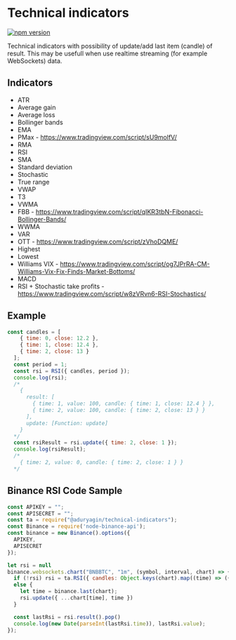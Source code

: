 # Technical indicators
[![npm version](https://badge.fury.io/js/%40aduryagin%2Ftechnical-indicators.svg)](https://badge.fury.io/js/%40aduryagin%2Ftechnical-indicators)

Technical indicators with possibility of update/add last item (candle) of result. This may be usefull when use realtime streaming (for example WebSockets) data.

## Indicators
* ATR 
* Average gain
* Average loss
* Bollinger bands
* EMA
* PMax - https://www.tradingview.com/script/sU9molfV/
* RMA
* RSI
* SMA
* Standard deviation
* Stochastic
* True range
* VWAP
* T3
* VWMA
* FBB - https://www.tradingview.com/script/qIKR3tbN-Fibonacci-Bollinger-Bands/
* WWMA
* VAR
* OTT - https://www.tradingview.com/script/zVhoDQME/
* Highest
* Lowest
* Williams VIX - https://www.tradingview.com/script/og7JPrRA-CM-Williams-Vix-Fix-Finds-Market-Bottoms/
* MACD
* RSI + Stochastic take profits - https://www.tradingview.com/script/w8zVRvn6-RSI-Stochastics/

## Example
```js script
const candles = [
    { time: 0, close: 12.2 },
    { time: 1, close: 12.4 },
    { time: 2, close: 13 }
  ];
  const period = 1;
  const rsi = RSI({ candles, period });
  console.log(rsi);
  /*
    {
      result: [
        { time: 1, value: 100, candle: { time: 1, close: 12.4 } },
        { time: 2, value: 100, candle: { time: 2, close: 13 } }
      ],
      update: [Function: update]
    }
  */
  const rsiResult = rsi.update({ time: 2, close: 1 });
  console.log(rsiResult);
  /*
    { time: 2, value: 0, candle: { time: 2, close: 1 } }
  */
```

## Binance RSI Code Sample
```js script
const APIKEY = "";
const APISECRET = "";
const ta = require("@aduryagin/technical-indicators");
const Binance = require('node-binance-api');
const binance = new Binance().options({
  APIKEY,
  APISECRET
});

let rsi = null
binance.websockets.chart("BNBBTC", "1m", (symbol, interval, chart) => {
  if (!rsi) rsi = ta.RSI({ candles: Object.keys(chart).map((time) => ({ ...chart[time], time })), period: 14 })
  else {
    let time = binance.last(chart);
    rsi.update({ ...chart[time], time })
  }

  const lastRsi = rsi.result().pop()
  console.log(new Date(parseInt(lastRsi.time)), lastRsi.value);
});
```